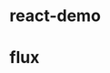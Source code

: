 # react-demo
# flux
[flux]: https://github.com/facebook/flux/tree/master/examples/flux-concepts

[react-router]: https://reacttraining.com/react-router/web/example/basic
[create-react-app]: https://github.com/facebook/create-react-app/blob/master/README.md#getting-started